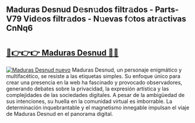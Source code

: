 ## Maduras Desnud D𝚎sn𝚞dos filtr𝚊dos - Parts-V79 Vid𝚎os filtr𝚊dos - N𝚞evas f𝚘tos atr𝚊ctivas CnNq6

# <h2><a href="http://mbcex1.tromn.icu/?c=Maduras+Desnud">🔗👉👉👉 Maduras Desnud 🔗🔗</a></h2>

[![Maduras Desnud nuevo](https://i.imgur.com/pEAQMta.gif)](http://mbcex1.tromn.icu/?c=Maduras+Desnud)
Maduras Desnud, un personaje enigmático y multifacético, se resiste a las etiquetas simples. Su enfoque único para crear una presencia en la web ha fascinado y provocado observadores, generando debates sobre la privacidad, la expresión artística y las complejidades de las sociedades digitales. A pesar de la ambigüedad de sus intenciones, su huella en la comunidad virtual es imborrable. La determinación inquebrantable y el magnetismo innegable impulsan el viaje de Maduras Desnud en el panorama digital.
